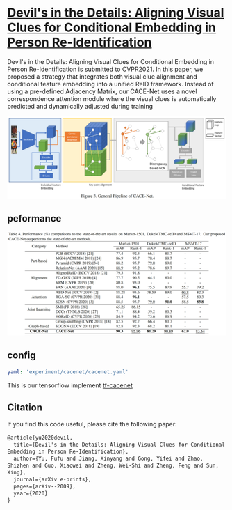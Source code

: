 # [Devil's in the Details: Aligning Visual Clues for Conditional Embedding in Person Re-Identification](https://arxiv.org/abs/2009.05250)

Devil's in the Details: Aligning Visual Clues for Conditional Embedding in Person Re-Identification is submitted to CVPR2021. In this paper, we proposed a strategy that integrates both visual clue alignment and conditional feature embedding into a unified ReID framework. Instead of using a pre-defined Adjacency Matrix, our CACE-Net uses a novel correspondence attention module where the visual clues is automatically predicted and dynamically adjusted during training

![image](cacenet_pipeline.png)

## peformance 

![image](performance.png)

## config
```yaml
yaml: 'experiment/cacenet/cacenet.yaml'
```
This is our tensorflow implement [tf-cacenet](waited)

## Citation
If you find this code useful, please cite the following paper:

```
@article{yu2020devil,
  title={Devil's in the Details: Aligning Visual Clues for Conditional Embedding in Person Re-Identification},
  author={Yu, Fufu and Jiang, Xinyang and Gong, Yifei and Zhao, Shizhen and Guo, Xiaowei and Zheng, Wei-Shi and Zheng, Feng and Sun, Xing},
  journal={arXiv e-prints},
  pages={arXiv--2009},
  year={2020}
}
```




